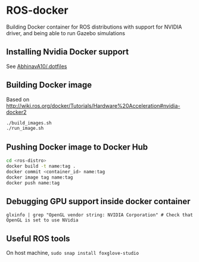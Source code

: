# ROS-docker

Building Docker container for ROS distributions with support for NVIDIA driver, and being able to run Gazebo simulations

## Installing Nvidia Docker support
See [AbhinavA10/.dotfiles](https://github.com/AbhinavA10/.dotfiles)

## Building Docker image
Based on http://wiki.ros.org/docker/Tutorials/Hardware%20Acceleration#nvidia-docker2

```bash
./build_images.sh
./run_image.sh
```

## Pushing Docker image to Docker Hub

```bash
cd <ros-distro>
docker build -t name:tag .
docker commit <container_id> name:tag
docker image tag name:tag 
docker push name:tag
```

## Debugging GPU support inside docker container

`glxinfo | grep "OpenGL vendor string: NVIDIA Corporation" # Check that OpenGL is set to use NVidia`

## Useful ROS tools
On host machine, `sudo snap install foxglove-studio`

